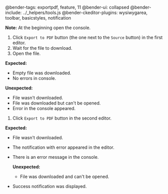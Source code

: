 @bender-tags: exportpdf, feature, 11
@bender-ui: collapsed
@bender-include: ../_helpers/tools.js
@bender-ckeditor-plugins: wysiwygarea, toolbar, basicstyles, notification

**Note:** At the beginning open the console.

1. Click `Export to PDF` button (the one next to the `Source` button) in the first editor.
1. Wait for the file to download.
1. Open the file.

  **Expected:**

  * Empty file was downloaded.
  * No errors in console.

  **Unexpected:**

  * File wasn't downloaded.
  * File was downloaded but can't be opened.
* Error in the console appeared.

1. Click `Export to PDF` button in the second editor.

  **Expected:**

  * File wasn't downloaded.
  * The notification with error appeared in the editor.
* There is an error message in the console.

  **Unexpected:**

  * File was downloaded and can't be opened.
* Success notification was displayed.
